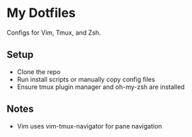 # My Dotfiles

Configs for Vim, Tmux, and Zsh.

## Setup

- Clone the repo
- Run install scripts or manually copy config files
- Ensure tmux plugin manager and oh-my-zsh are installed

## Notes

- Vim uses vim-tmux-navigator for pane navigation
